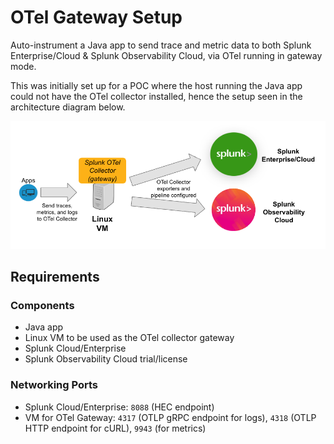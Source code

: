 # OTel Gateway Setup

Auto-instrument a Java app to send trace and metric data to both Splunk Enterprise/Cloud & Splunk Observability Cloud, via OTel running in gateway mode. 

This was initially set up for a POC where the host running the Java app could not have the OTel collector installed, hence the setup seen in the architecture diagram below.

![Architecture diagram](images/otel-to-splunk-core-and-o11y-arch.png)

## Requirements
### Components
- Java app
- Linux VM to be used as the OTel collector gateway
- Splunk Cloud/Enterprise
- Splunk Observability Cloud trial/license

### Networking Ports
- Splunk Cloud/Enterprise: `8088` (HEC endpoint)
- VM for OTel Gateway: `4317` (OTLP gRPC endpoint for logs), `4318` (OTLP HTTP endpoint for cURL), `9943` (for metrics)